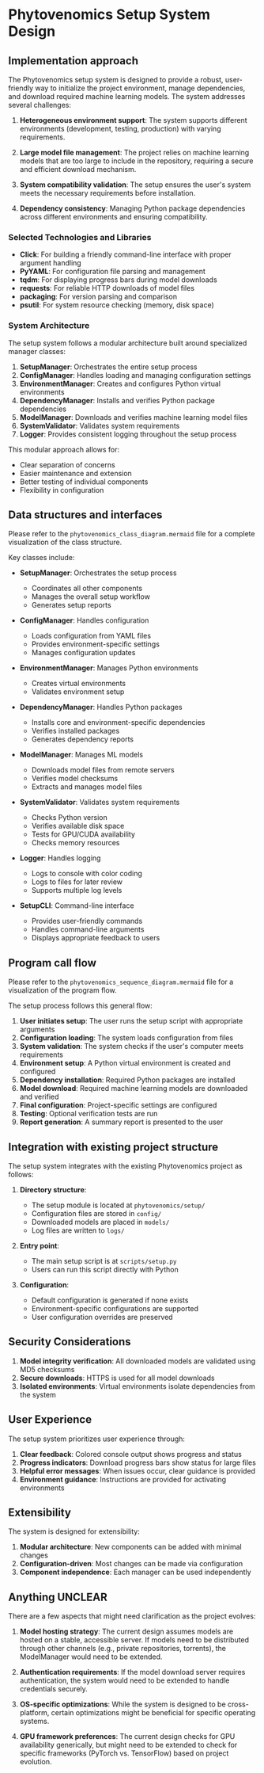 # Phytovenomics Setup System Design

## Implementation approach

The Phytovenomics setup system is designed to provide a robust, user-friendly way to initialize the project environment, manage dependencies, and download required machine learning models. The system addresses several challenges:

1. **Heterogeneous environment support**: The system supports different environments (development, testing, production) with varying requirements.

2. **Large model file management**: The project relies on machine learning models that are too large to include in the repository, requiring a secure and efficient download mechanism.

3. **System compatibility validation**: The setup ensures the user's system meets the necessary requirements before installation.

4. **Dependency consistency**: Managing Python package dependencies across different environments and ensuring compatibility.

### Selected Technologies and Libraries

- **Click**: For building a friendly command-line interface with proper argument handling
- **PyYAML**: For configuration file parsing and management
- **tqdm**: For displaying progress bars during model downloads
- **requests**: For reliable HTTP downloads of model files
- **packaging**: For version parsing and comparison
- **psutil**: For system resource checking (memory, disk space)

### System Architecture

The setup system follows a modular architecture built around specialized manager classes:

1. **SetupManager**: Orchestrates the entire setup process
2. **ConfigManager**: Handles loading and managing configuration settings
3. **EnvironmentManager**: Creates and configures Python virtual environments
4. **DependencyManager**: Installs and verifies Python package dependencies
5. **ModelManager**: Downloads and verifies machine learning model files
6. **SystemValidator**: Validates system requirements
7. **Logger**: Provides consistent logging throughout the setup process

This modular approach allows for:
- Clear separation of concerns
- Easier maintenance and extension
- Better testing of individual components
- Flexibility in configuration

## Data structures and interfaces

Please refer to the `phytovenomics_class_diagram.mermaid` file for a complete visualization of the class structure.

Key classes include:

- **SetupManager**: Orchestrates the setup process
  - Coordinates all other components
  - Manages the overall setup workflow
  - Generates setup reports

- **ConfigManager**: Handles configuration
  - Loads configuration from YAML files
  - Provides environment-specific settings
  - Manages configuration updates

- **EnvironmentManager**: Manages Python environments
  - Creates virtual environments
  - Validates environment setup

- **DependencyManager**: Handles Python packages
  - Installs core and environment-specific dependencies
  - Verifies installed packages
  - Generates dependency reports

- **ModelManager**: Manages ML models
  - Downloads model files from remote servers
  - Verifies model checksums
  - Extracts and manages model files

- **SystemValidator**: Validates system requirements
  - Checks Python version
  - Verifies available disk space
  - Tests for GPU/CUDA availability
  - Checks memory resources

- **Logger**: Handles logging
  - Logs to console with color coding
  - Logs to files for later review
  - Supports multiple log levels

- **SetupCLI**: Command-line interface
  - Provides user-friendly commands
  - Handles command-line arguments
  - Displays appropriate feedback to users

## Program call flow

Please refer to the `phytovenomics_sequence_diagram.mermaid` file for a visualization of the program flow.

The setup process follows this general flow:

1. **User initiates setup**: The user runs the setup script with appropriate arguments
2. **Configuration loading**: The system loads configuration from files
3. **System validation**: The system checks if the user's computer meets requirements
4. **Environment setup**: A Python virtual environment is created and configured
5. **Dependency installation**: Required Python packages are installed
6. **Model download**: Required machine learning models are downloaded and verified
7. **Final configuration**: Project-specific settings are configured
8. **Testing**: Optional verification tests are run
9. **Report generation**: A summary report is presented to the user

## Integration with existing project structure

The setup system integrates with the existing Phytovenomics project as follows:

1. **Directory structure**:
   - The setup module is located at `phytovenomics/setup/`
   - Configuration files are stored in `config/`
   - Downloaded models are placed in `models/`
   - Log files are written to `logs/`

2. **Entry point**:
   - The main setup script is at `scripts/setup.py`
   - Users can run this script directly with Python

3. **Configuration**:
   - Default configuration is generated if none exists
   - Environment-specific configurations are supported
   - User configuration overrides are preserved

## Security Considerations

1. **Model integrity verification**: All downloaded models are validated using MD5 checksums
2. **Secure downloads**: HTTPS is used for all model downloads
3. **Isolated environments**: Virtual environments isolate dependencies from the system

## User Experience

The setup system prioritizes user experience through:

1. **Clear feedback**: Colored console output shows progress and status
2. **Progress indicators**: Download progress bars show status for large files
3. **Helpful error messages**: When issues occur, clear guidance is provided
4. **Environment guidance**: Instructions are provided for activating environments

## Extensibility

The system is designed for extensibility:

1. **Modular architecture**: New components can be added with minimal changes
2. **Configuration-driven**: Most changes can be made via configuration
3. **Component independence**: Each manager can be used independently

## Anything UNCLEAR

There are a few aspects that might need clarification as the project evolves:

1. **Model hosting strategy**: The current design assumes models are hosted on a stable, accessible server. If models need to be distributed through other channels (e.g., private repositories, torrents), the ModelManager would need to be extended.

2. **Authentication requirements**: If the model download server requires authentication, the system would need to be extended to handle credentials securely.

3. **OS-specific optimizations**: While the system is designed to be cross-platform, certain optimizations might be beneficial for specific operating systems.

4. **GPU framework preferences**: The current design checks for GPU availability generically, but might need to be extended to check for specific frameworks (PyTorch vs. TensorFlow) based on project evolution.